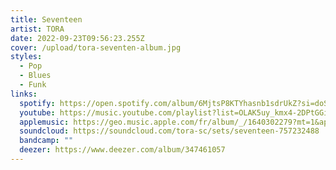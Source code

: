 ```yaml
---
title: Seventeen
artist: TORA
date: 2022-09-23T09:56:23.255Z
cover: /upload/tora-seventen-album.jpg
styles:
  - Pop
  - Blues
  - Funk
links:
  spotify: https://open.spotify.com/album/6MjtsP8KTYhasnb1sdrUkZ?si=doSkWxgKQCqDBylAVeCdUw
  youtube: https://music.youtube.com/playlist?list=OLAK5uy_kmx4-2DPtGGiiWTHzDEYgftHwPGG20Y0k
  applemusic: https://geo.music.apple.com/fr/album/_/1640302279?mt=1&app=music&ls=1&at=1000lHKX&ct=odesli_http&itscg=30200&itsct=odsl_m
  soundcloud: https://soundcloud.com/tora-sc/sets/seventeen-757232488
  bandcamp: ""
  deezer: https://www.deezer.com/album/347461057
---
```

